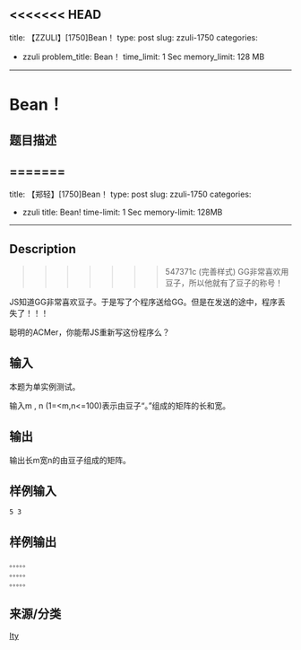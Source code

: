<<<<<<< HEAD
---
title: 【ZZULI】[1750]Bean！
type: post
slug: zzuli-1750
categories:
  - zzuli
problem_title: Bean！
time_limit: 1 Sec
memory_limit: 128 MB
---

# Bean！

## 题目描述

=======
---
title: 【郑轻】[1750]Bean！
type: post
slug: zzuli-1750
categories:
  - zzuli
title: Bean!
time-limit: 1 Sec
memory-limit: 128MB
---

## Description

>>>>>>> 547371c (完善样式)
GG非常喜欢用豆子，所以他就有了豆子的称号！

JS知道GG非常喜欢豆子。于是写了个程序送给GG。但是在发送的途中，程序丢失了！！！

聪明的ACMer，你能帮JS重新写这份程序么？

## 输入

本题为单实例测试。

输入m , n (1=<m,n<=100)表示由豆子“。”组成的矩阵的长和宽。

## 输出

输出长m宽n的由豆子组成的矩阵。

## 样例输入

```
5 3
```

## 样例输出

```
。。。。。
。。。。。
。。。。。
```

## 来源/分类

[Ity](https://web.archive.org/web/http://acm.zzuli.edu.cn/problemset.php?search=Ity)
